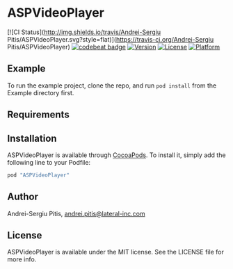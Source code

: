 # ASPVideoPlayer

[![CI Status](http://img.shields.io/travis/Andrei-Sergiu Pitis/ASPVideoPlayer.svg?style=flat)](https://travis-ci.org/Andrei-Sergiu Pitis/ASPVideoPlayer)
[![codebeat badge](https://codebeat.co/badges/0901c849-d9a7-4b2f-901b-7aa804e9da4b)](https://codebeat.co/projects/github-com-andreipitis-aspvideoplayer)
[![Version](https://img.shields.io/cocoapods/v/ASPVideoPlayer.svg?style=flat)](http://cocoapods.org/pods/ASPVideoPlayer)
[![License](https://img.shields.io/cocoapods/l/ASPVideoPlayer.svg?style=flat)](http://cocoapods.org/pods/ASPVideoPlayer)
[![Platform](https://img.shields.io/cocoapods/p/ASPVideoPlayer.svg?style=flat)](http://cocoapods.org/pods/ASPVideoPlayer)

## Example

To run the example project, clone the repo, and run `pod install` from the Example directory first.

## Requirements

## Installation

ASPVideoPlayer is available through [CocoaPods](http://cocoapods.org). To install
it, simply add the following line to your Podfile:

```ruby
pod "ASPVideoPlayer"
```

## Author

Andrei-Sergiu Pitis, andrei.pitis@lateral-inc.com

## License

ASPVideoPlayer is available under the MIT license. See the LICENSE file for more info.
